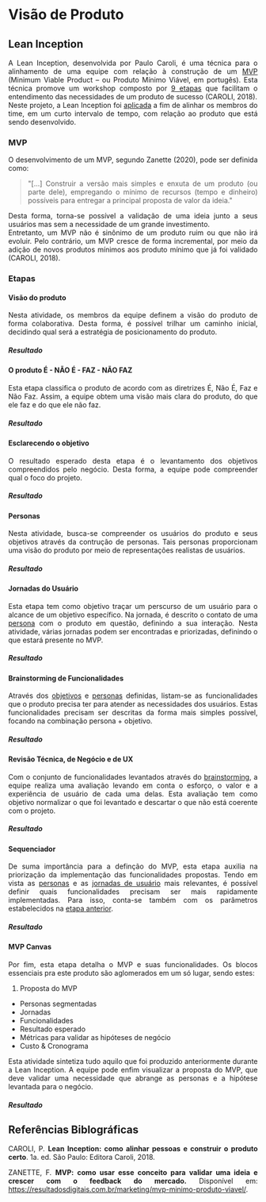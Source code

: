 # Visão de Produto 

<style>body {text-align: justify}</style>

## Lean Inception
A Lean Inception, desenvolvida por Paulo Caroli, é uma técnica para o alinhamento de uma equipe com relação à construção de um [MVP](#mvp) (Minimum Viable Product – ou Produto Mínimo Viável, em portugês). Esta técnica promove um workshop composto por [9 etapas](#etapas) que facilitam o entendimento das necessidades de um produto de sucesso (CAROLI, 2018).  
Neste projeto, a Lean Inception foi [aplicada](#execucao) a fim de alinhar os membros do time, em um curto intervalo de tempo, com relação ao produto que está sendo desenvolvido. 

### MVP
O desenvolvimento de um MVP, segundo Zanette (2020), pode ser definida como:  
>"[...] Construir a versão mais simples e enxuta de um produto (ou parte dele), empregando o mínimo de recursos (tempo e dinheiro) possíveis para entregar a principal proposta de valor da ideia."  

Desta forma, torna-se possível a validação de uma ideia junto a seus usuários mas sem a necessidade de um grande investimento.  
Entretanto, um MVP não é sinônimo de um produto ruim ou que não irá evoluir. Pelo contrário, um MVP cresce de forma incremental, por meio da adição de novos produtos mínimos aos produto mínimo que já foi validado (CAROLI, 2018). 

### Etapas
#### Visão do produto
Nesta atividade, os membros da equipe definem a visão do produto de forma colaborativa. Desta forma, é possível trilhar um caminho inicial, decidindo qual será a estratégia de posicionamento do produto.
##### Resultado 

#### O produto É - NÃO É - FAZ - NÃO FAZ 
Esta etapa classifica o produto de acordo com as diretrizes É, Não É, Faz e Não Faz. Assim, a equipe obtem uma visão mais clara do produto, do que ele faz e do que ele não faz. 
##### Resultado 

#### Esclarecendo o objetivo
O resultado esperado desta etapa é o levantamento dos objetivos compreendidos pelo negócio. Desta forma, a equipe pode compreender qual o foco do projeto.  
##### Resultado 

#### Personas
Nesta atividade, busca-se compreender os usuários do produto e seus objetivos através da contrução de personas. Tais personas proporcionam uma visão do produto por meio de representações realistas de usuários. 
##### Resultado 

#### Jornadas do Usuário
Esta etapa tem como objetivo traçar um perscurso de um usuário para o alcance de um objetivo específico. Na jornada, é descrito o contato de uma [persona](#personas) com o produto em questão, definindo a sua interação. Nesta atividade, várias jornadas podem ser encontradas e priorizadas, definindo o que estará presente no MVP.
##### Resultado 


#### Brainstorming de Funcionalidades
Através dos [objetivos](#esclarecendo-o-objetivo) e [personas](#personas) definidas, listam-se as funcionalidades que o produto precisa ter para atender as necessidades dos usuários. Estas funcionalidades precisam ser descritas da forma mais simples possível, focando na combinação persona + objetivo. 
##### Resultado 

#### Revisão Técnica, de Negócio e de UX
Com o conjunto de funcionalidades levantados através do [brainstorming](#brainstorming-de-funcionalidades), a equipe realiza uma avaliação levando em conta o esforço, o valor e a experiência de usuário de cada uma delas. Esta avaliação tem como objetivo normalizar o que foi levantado e descartar o que não está coerente com o projeto. 
##### Resultado 

#### Sequenciador
De suma importância para a definção do MVP, esta etapa auxilia na priorização da implementação das funcionalidades propostas. Tendo em vista as [personas](#personas) e as [jornadas de usuário](#jornadas-do-usuario) mais relevantes, é possível definir quais funcionalidades precisam ser mais rapidamente implementadas. Para isso, conta-se também com os parâmetros estabelecidos na [etapa anterior](#revisao-tecnica-de-negocio-e-de-ux). 
##### Resultado 

#### MVP Canvas
Por fim, esta etapa detalha o MVP e suas funcionalidades. Os blocos essenciais pra este produto são aglomerados em um só lugar, sendo estes:  

1. Proposta do MVP
* Personas segmentadas
* Jornadas
* Funcionalidades
* Resultado esperado
* Métricas para validar as hipóteses de negócio
* Custo & Cronograma

Esta atividade sintetiza tudo aquilo que foi produzido anteriormente durante a Lean Inception. A equipe pode enfim visualizar a proposta do MVP, que deve validar uma necessidade que abrange as personas e a hipótese levantada para o negócio. 
##### Resultado 

## Referências Biblográficas
CAROLI, P. **Lean Inception: como alinhar pessoas e construir o produto certo**. 1a. ed. São Paulo: Editora Caroli, 2018. 

ZANETTE, F. **MVP: como usar esse conceito para validar uma ideia e crescer com o feedback do mercado.** Disponível em: <https://resultadosdigitais.com.br/marketing/mvp-minimo-produto-viavel/>. 